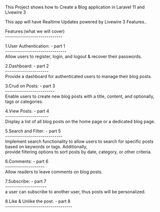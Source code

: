 <p>This Project shows how to Create a Blog application in Laravel 11 and Livewire 3</p>
<p>This app will have Realtime Updates powered by Livewire 3 Features..</p>
<p>Features:(what we will cover)<br />-----------------------------</p>
<p>1.User Authentication: - part 1&nbsp;<br />-------------------------------<br />Allow users to register, login, and logout &amp; recover their passwords.</p>
<p>2.Dashboard: - part 2&nbsp;<br />----------------------&nbsp;<br />Provide a dashboard for authenticated users to manage their blog posts.</p>
<p>3.Crud on Posts: - part 3&nbsp;<br />-------------------------<br />Enable users to create new blog posts with a title, content, and optionally,&nbsp;<br />tags or categories.</p>
<p>4.View Posts: - part 4<br />----------------------&nbsp;<br />Display a list of all blog posts on the home page or a dedicated blog page.</p>
<p>5.Search and Filter: - part 5<br />-----------------------------<br />Implement search functionality to allow users to search for specific posts<br />based on keywords or tags. Additionally,<br />provide filtering options to sort posts by date, category, or other criteria.</p>
<p>6.Comments: - part 6<br />--------------------<br />Allow readers to leave comments on blog posts.</p>
<p>7.Subscribe: - part 7<br />---------------------<br />a user can subscribe to another user, thus posts will be personalized.</p>
<p>8.Like &amp; Unlike the post. - part 8<br />----------------------------------</p>
<p>&nbsp;</p>
